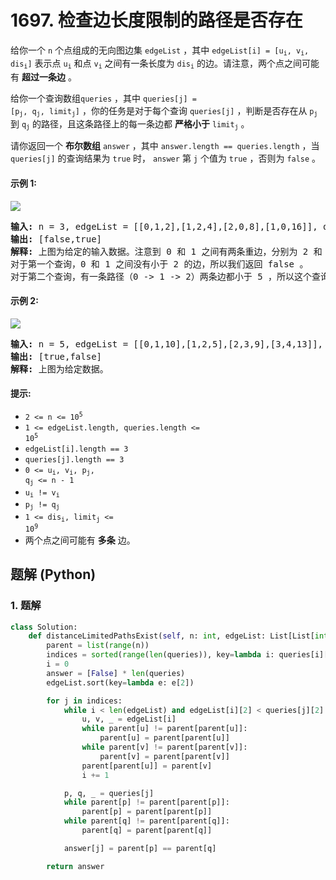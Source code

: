 # 1697. 检查边长度限制的路径是否存在
给你一个 `n` 个点组成的无向图边集 `edgeList` ，其中 <code>edgeList[i] = [u<sub>i</sub>, v<sub>i</sub>, dis<sub>i</sub>]</code> 表示点 <code>u<sub>i</sub></code> 和点 <code>v<sub>i</sub></code> 之间有一条长度为 <code>dis<sub>i</sub></code> 的边。请注意，两个点之间可能有 **超过一条边** 。

给你一个查询数组`queries` ，其中 <code>queries[j] = [p<sub>j</sub>, q<sub>j</sub>, limit<sub>j</sub>]</code> ，你的任务是对于每个查询 `queries[j]` ，判断是否存在从 <code>p<sub>j</sub></code> 到 <code>q<sub>j</sub></code> 的路径，且这条路径上的每一条边都 **严格小于** <code>limit<sub>j</sub></code> 。

请你返回一个 **布尔数组** `answer` ，其中 `answer.length == queries.length` ，当 `queries[j]` 的查询结果为 `true` 时， `answer` 第 `j` 个值为 `true` ，否则为 `false` 。

#### 示例 1:
![](https://assets.leetcode.com/uploads/2020/12/08/h.png)
<pre>
<strong>输入:</strong> n = 3, edgeList = [[0,1,2],[1,2,4],[2,0,8],[1,0,16]], queries = [[0,1,2],[0,2,5]]
<strong>输出:</strong> [false,true]
<strong>解释:</strong> 上图为给定的输入数据。注意到 0 和 1 之间有两条重边，分别为 2 和 16 。
对于第一个查询，0 和 1 之间没有小于 2 的边，所以我们返回 false 。
对于第二个查询，有一条路径（0 -> 1 -> 2）两条边都小于 5 ，所以这个查询我们返回 true 。
</pre>

#### 示例 2:
![](https://assets.leetcode.com/uploads/2020/12/08/q.png)
<pre>
<strong>输入:</strong> n = 5, edgeList = [[0,1,10],[1,2,5],[2,3,9],[3,4,13]], queries = [[0,4,14],[1,4,13]]
<strong>输出:</strong> [true,false]
<strong>解释:</strong> 上图为给定数据。
</pre>

#### 提示:
* <code>2 <= n <= 10<sup>5</sup></code>
* <code>1 <= edgeList.length, queries.length <= 10<sup>5</sup></code>
* `edgeList[i].length == 3`
* `queries[j].length == 3`
* <code>0 <= u<sub>i</sub>, v<sub>i</sub>, p<sub>j</sub>, q<sub>j</sub> <= n - 1</code>
* <code>u<sub>i</sub> != v<sub>i</sub></code>
* <code>p<sub>j</sub> != q<sub>j</sub></code>
* <code>1 <= dis<sub>i</sub>, limit<sub>j</sub> <= 10<sup>9</sup></code>
* 两个点之间可能有 **多条** 边。

## 题解 (Python)

### 1. 题解
```Python
class Solution:
    def distanceLimitedPathsExist(self, n: int, edgeList: List[List[int]], queries: List[List[int]]) -> List[bool]:
        parent = list(range(n))
        indices = sorted(range(len(queries)), key=lambda i: queries[i][2])
        i = 0
        answer = [False] * len(queries)
        edgeList.sort(key=lambda e: e[2])

        for j in indices:
            while i < len(edgeList) and edgeList[i][2] < queries[j][2]:
                u, v, _ = edgeList[i]
                while parent[u] != parent[parent[u]]:
                    parent[u] = parent[parent[u]]
                while parent[v] != parent[parent[v]]:
                    parent[v] = parent[parent[v]]
                parent[parent[u]] = parent[v]
                i += 1

            p, q, _ = queries[j]
            while parent[p] != parent[parent[p]]:
                parent[p] = parent[parent[p]]
            while parent[q] != parent[parent[q]]:
                parent[q] = parent[parent[q]]

            answer[j] = parent[p] == parent[q]

        return answer
```

